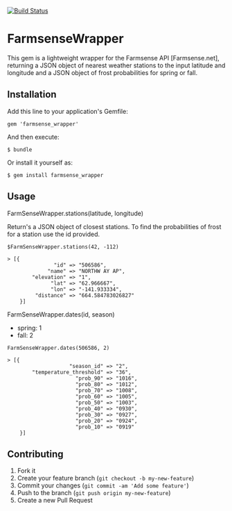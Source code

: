 [![Build Status](https://travis-ci.org/cohart/farmsense_wrapper.svg?branch=master)](https://travis-ci.org/cohart/farmsense_wrapper)

# FarmsenseWrapper

This gem is a lightweight wrapper for the Farmsense API [Farmsense.net], returning a JSON object of nearest weather stations to the input latitude and longitude and a JSON object of frost probabilities for spring or fall.

## Installation

Add this line to your application's Gemfile:

    gem 'farmsense_wrapper'

And then execute:

    $ bundle

Or install it yourself as:

    $ gem install farmsense_wrapper

## Usage

FarmSenseWrapper.stations(latitude, longitude)

Return's a JSON object of closest stations. To find the probabilities of frost for a station use the id provided.


```
$FarmSenseWrapper.stations(42, -112)

> [{
               "id" => "506586",
             "name" => "NORTHW AY AP",
        "elevation" => "1",
              "lat" => "62.966667",
              "lon" => "-141.933334",
         "distance" => "664.584783026827"
    }]
```

FarmSenseWrapper.dates(id, season)
- spring: 1
- fall: 2

```
FarmSenseWrapper.dates(506586, 2)

> [{
                    "season_id" => "2",
        "temperature_threshold" => "36",
                      "prob_90" => "1016",
                      "prob_80" => "1012",
                      "prob_70" => "1008",
                      "prob_60" => "1005",
                      "prob_50" => "1003",
                      "prob_40" => "0930",
                      "prob_30" => "0927",
                      "prob_20" => "0924",
                      "prob_10" => "0919"
    }]
```




## Contributing

1. Fork it
2. Create your feature branch (`git checkout -b my-new-feature`)
3. Commit your changes (`git commit -am 'Add some feature'`)
4. Push to the branch (`git push origin my-new-feature`)
5. Create a new Pull Request
